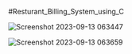 #Resturant_Billing_System_using_C

![Screenshot 2023-09-13 063447](https://github.com/ASHIKUR4789/Billing_system_projects_J/assets/135045951/c1b8f38d-8d2e-473a-99fb-a5dfbdb38248)

![Screenshot 2023-09-13 063659](https://github.com/ASHIKUR4789/Billing_system_projects_J/assets/135045951/e056e5c7-f5fb-48e3-8b33-cab7d5ed018f)





